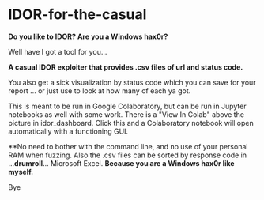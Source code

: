 # IDOR-for-the-casual

**Do you like to IDOR? Are you a Windows hax0r?**

Well have I got a tool for you...

**A casual IDOR exploiter that provides .csv files of url and status code.** 

You also get a sick visualization by status code which you can save for your report ... or just use to look at how many of each ya got. 

This is meant to be run in Google Colaboratory, but can be run in Jupyter notebooks as well with some work. 
There is a "View In Colab" above the picture in idor_dashboard. Click this and a Colaboratory notebook will open automatically with a functioning GUI. 

**No need to bother with the command line, and no use of your personal RAM when fuzzing. Also the .csv files can be sorted by response code in ...**drumroll**... Microsoft Excel. **Because you are a Windows hax0r like myself.** 

Bye


